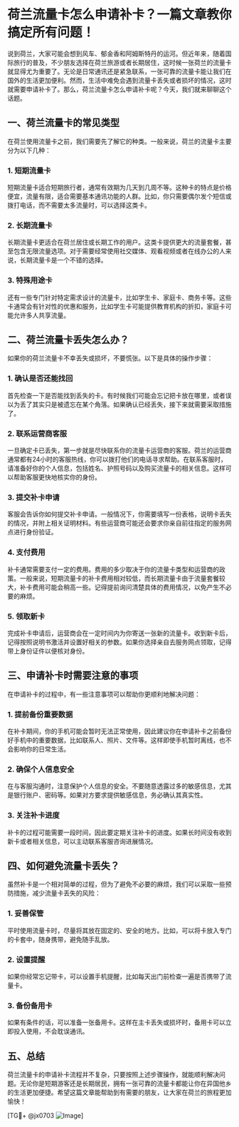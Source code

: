# 荷兰流量卡怎么申请补卡？一篇文章教你搞定所有问题！

说到荷兰，大家可能会想到风车、郁金香和阿姆斯特丹的运河。但近年来，随着国际旅行的普及，不少朋友选择在荷兰旅游或者长期居住，这时候一张荷兰的流量卡就显得尤为重要了。无论是日常通讯还是紧急联系，一张可靠的流量卡能让我们在国外的生活更加便利。然而，生活中难免会遇到流量卡丢失或者损坏的情况，这时就需要申请补卡了。那么，荷兰流量卡怎么申请补卡呢？今天，我们就来聊聊这个话题。

## 一、荷兰流量卡的常见类型

在荷兰使用流量卡之前，我们需要先了解它的种类。一般来说，荷兰的流量卡主要分为以下几种：

### 1. 短期流量卡
短期流量卡适合短期旅行者，通常有效期为几天到几周不等。这种卡的特点是价格便宜，流量有限，适合需要基本通讯功能的人群。比如，你只需要偶尔发个短信或拨打电话，而不需要太多流量时，可以选择这类卡。

### 2. 长期流量卡
长期流量卡更适合在荷兰居住或长期工作的用户。这类卡提供更大的流量套餐，甚至包含无限流量选项。对于需要经常使用社交媒体、观看视频或者在线办公的人来说，长期流量卡是一个不错的选择。

### 3. 特殊用途卡
还有一些专门针对特定需求设计的流量卡，比如学生卡、家庭卡、商务卡等。这些卡通常会有针对性的优惠和服务，比如学生卡可能提供教育机构的折扣，家庭卡可能允许多人共享流量。

## 二、荷兰流量卡丢失怎么办？

如果你的荷兰流量卡不幸丢失或损坏，不要慌张。以下是具体的操作步骤：

### 1. 确认是否还能找回
首先检查一下是否能找到丢失的卡。有时候我们可能会忘记把卡放在哪里，或者误以为丢了其实只是被遗忘在某个角落。如果确认已经丢失，接下来就需要采取措施了。

### 2. 联系运营商客服
一旦确定卡已丢失，第一步就是尽快联系你的流量卡运营商的客服。荷兰的运营商通常都有24小时的客服热线，你可以拨打他们的电话寻求帮助。在联系客服时，请准备好你的个人信息，包括姓名、护照号码以及购买流量卡的相关信息。这样可以帮助客服更快地核实你的身份。

### 3. 提交补卡申请
客服会告诉你如何提交补卡申请。一般情况下，你需要填写一份表格，说明卡丢失的情况，并附上相关证明材料。有些运营商可能还会要求你亲自前往指定的服务网点进行身份验证。

### 4. 支付费用
补卡通常需要支付一定的费用。费用的多少取决于你的流量卡类型和运营商的政策。一般来说，短期流量卡的补卡费用相对较低，而长期流量卡由于流量套餐较大，补卡费用可能会稍高一些。记得提前询问清楚具体的费用情况，以免产生不必要的麻烦。

### 5. 领取新卡
完成补卡申请后，运营商会在一定时间内为你寄送一张新的流量卡。收到新卡后，记得按照说明书激活并设置好相关的参数。如果你选择亲自去服务网点领取，记得带上身份证件以便核对身份。

## 三、申请补卡时需要注意的事项

在申请补卡的过程中，有一些注意事项可以帮助你更顺利地解决问题：

### 1. 提前备份重要数据
在补卡期间，你的手机可能会暂时无法正常使用，因此建议你在申请补卡之前备份好手机中的重要数据，比如联系人、照片、文件等。这样即使手机暂时离线，也不会影响你的日常生活。

### 2. 确保个人信息安全
在与客服沟通时，注意保护个人信息的安全。不要随意透露过多的敏感信息，尤其是银行账户、密码等。如果对方要求提供敏感信息，务必确认其真实性。

### 3. 关注补卡进度
补卡的过程可能需要一段时间，因此要定期关注补卡的进度。如果长时间没有收到新卡或者相关信息，可以主动联系客服咨询进展情况。

## 四、如何避免流量卡丢失？

虽然补卡是一个相对简单的过程，但为了避免不必要的麻烦，我们可以采取一些预防措施，减少流量卡丢失的风险：

### 1. 妥善保管
平时使用流量卡时，尽量将其放在固定的、安全的地方。比如，可以将卡放入专门的卡套中，随身携带，避免随手乱放。

### 2. 设置提醒
如果你经常忘记带卡，可以设置手机提醒，比如每天出门前检查一遍是否携带了流量卡。

### 3. 备份备用卡
如果有条件的话，可以准备一张备用卡。这样在主卡丢失或损坏时，备用卡可以立即投入使用，不会耽误通讯。

## 五、总结

荷兰流量卡的申请补卡流程并不复杂，只要按照上述步骤操作，就能顺利解决问题。无论你是短期游客还是长期居民，拥有一张可靠的流量卡都能让你在异国他乡的生活更加便捷。希望这篇文章能帮助到有需要的朋友，让大家在荷兰的旅程更加愉快！

[TG💪+ @jx0703 ![Image](https://github.com/user-attachments/assets/dbca1d08-cadb-493c-b0ec-ad6f7a83f270)]